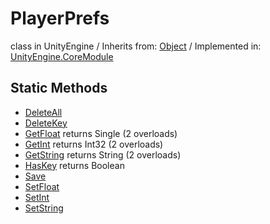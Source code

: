 # PlayerPrefs
class in UnityEngine
 / Inherits from: <a href="https://docs.unity3d.com/6000.0/Documentation/ScriptReference/Object.html" target="_blank">Object</a> / Implemented in: <a href="https://docs.unity3d.com/6000.0/Documentation/ScriptReference/UnityEngine.CoreModule.html" target="_blank">UnityEngine.CoreModule</a>
## Static Methods
- <a href="https://docs.unity3d.com/6000.0/Documentation/ScriptReference/PlayerPrefs.DeleteAll.html" target="_blank">DeleteAll</a>
- <a href="https://docs.unity3d.com/6000.0/Documentation/ScriptReference/PlayerPrefs.DeleteKey.html" target="_blank">DeleteKey</a>
- <a href="https://docs.unity3d.com/6000.0/Documentation/ScriptReference/PlayerPrefs.GetFloat.html" target="_blank">GetFloat</a> returns Single (2 overloads)
- <a href="https://docs.unity3d.com/6000.0/Documentation/ScriptReference/PlayerPrefs.GetInt.html" target="_blank">GetInt</a> returns Int32 (2 overloads)
- <a href="https://docs.unity3d.com/6000.0/Documentation/ScriptReference/PlayerPrefs.GetString.html" target="_blank">GetString</a> returns String (2 overloads)
- <a href="https://docs.unity3d.com/6000.0/Documentation/ScriptReference/PlayerPrefs.HasKey.html" target="_blank">HasKey</a> returns Boolean
- <a href="https://docs.unity3d.com/6000.0/Documentation/ScriptReference/PlayerPrefs.Save.html" target="_blank">Save</a>
- <a href="https://docs.unity3d.com/6000.0/Documentation/ScriptReference/PlayerPrefs.SetFloat.html" target="_blank">SetFloat</a>
- <a href="https://docs.unity3d.com/6000.0/Documentation/ScriptReference/PlayerPrefs.SetInt.html" target="_blank">SetInt</a>
- <a href="https://docs.unity3d.com/6000.0/Documentation/ScriptReference/PlayerPrefs.SetString.html" target="_blank">SetString</a>
